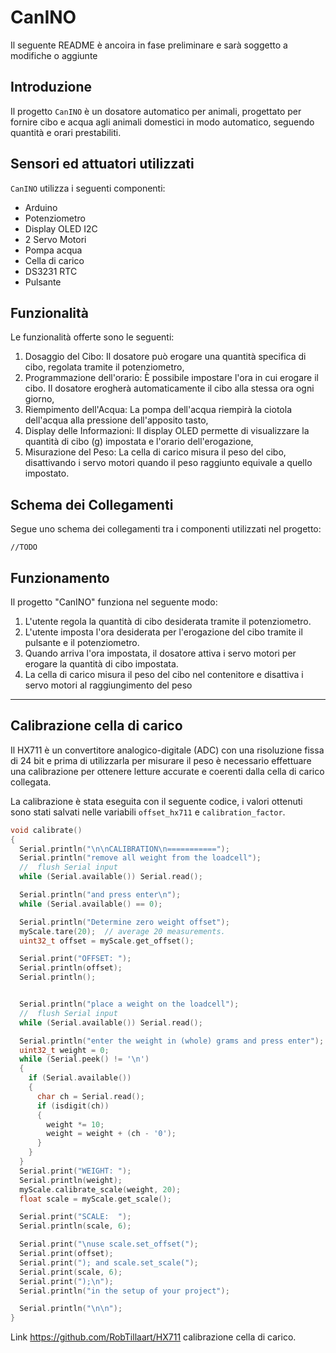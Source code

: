 # CanINO

Il seguente README è ancoira in fase preliminare e sarà soggetto a modifiche o aggiunte

## Introduzione

Il progetto `CanINO` è un dosatore automatico per animali, progettato per fornire cibo e acqua agli animali domestici in modo automatico, seguendo quantità e orari prestabiliti. 

## Sensori ed attuatori utilizzati

`CanINO` utilizza i seguenti componenti:

- Arduino
- Potenziometro
- Display OLED I2C
- 2 Servo Motori
- Pompa acqua
- Cella di carico
- DS3231 RTC
- Pulsante

## Funzionalità

Le funzionalità offerte sono le seguenti:

1. Dosaggio del Cibo: Il dosatore può erogare una quantità specifica di cibo, regolata tramite il potenziometro,
2. Programmazione dell'orario: È possibile impostare l'ora in cui erogare il cibo. Il dosatore erogherà automaticamente il cibo alla stessa ora ogni giorno,
3. Riempimento dell'Acqua: La pompa dell'acqua riempirà la ciotola dell'acqua alla pressione dell'apposito tasto,
4. Display delle Informazioni: Il display OLED permette di visualizzare la quantità di cibo (g) impostata e l'orario dell'erogazione,
5. Misurazione del Peso: La cella di carico misura il peso del cibo, disattivando i servo motori quando  il peso raggiunto equivale a quello impostato.

## Schema dei Collegamenti

Segue uno schema dei collegamenti tra i componenti utilizzati nel progetto:

```
//TODO 
```

## Funzionamento

Il progetto "CanINO" funziona nel seguente modo:

1. L'utente regola la quantità di cibo desiderata tramite il potenziometro.
2. L'utente imposta l'ora desiderata per l'erogazione del cibo tramite il pulsante e il potenziometro.
3. Quando arriva l'ora impostata, il dosatore attiva i servo motori per erogare la quantità di cibo impostata.
4. La cella di carico misura il peso del cibo nel contenitore e disattiva i servo motori al raggiungimento del peso

---

## Calibrazione cella di carico

Il HX711 è un convertitore analogico-digitale (ADC) con una risoluzione fissa di 24 bit e prima di utilizzarla per misurare il peso è necessario effettuare una calibrazione per ottenere letture accurate e coerenti dalla cella di carico collegata.

La calibrazione è stata eseguita con il seguente codice, i valori ottenuti sono stati salvati nelle variabili `offset_hx711` e `calibration_factor`.  

```c
void calibrate()
{
  Serial.println("\n\nCALIBRATION\n===========");
  Serial.println("remove all weight from the loadcell");
  //  flush Serial input
  while (Serial.available()) Serial.read();

  Serial.println("and press enter\n");
  while (Serial.available() == 0);

  Serial.println("Determine zero weight offset");
  myScale.tare(20);  // average 20 measurements.
  uint32_t offset = myScale.get_offset();

  Serial.print("OFFSET: ");
  Serial.println(offset);
  Serial.println();


  Serial.println("place a weight on the loadcell");
  //  flush Serial input
  while (Serial.available()) Serial.read();

  Serial.println("enter the weight in (whole) grams and press enter");
  uint32_t weight = 0;
  while (Serial.peek() != '\n')
  {
    if (Serial.available())
    {
      char ch = Serial.read();
      if (isdigit(ch))
      {
        weight *= 10;
        weight = weight + (ch - '0');
      }
    }
  }
  Serial.print("WEIGHT: ");
  Serial.println(weight);
  myScale.calibrate_scale(weight, 20);
  float scale = myScale.get_scale();

  Serial.print("SCALE:  ");
  Serial.println(scale, 6);

  Serial.print("\nuse scale.set_offset(");
  Serial.print(offset);
  Serial.print("); and scale.set_scale(");
  Serial.print(scale, 6);
  Serial.print(");\n");
  Serial.println("in the setup of your project");

  Serial.println("\n\n");
}
```

Link https://github.com/RobTillaart/HX711 calibrazione cella di carico.
